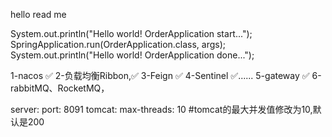  hello read me

System.out.println("Hello world! OrderApplication start...");
SpringApplication.run(OrderApplication.class, args);
System.out.println("Hello world! OrderApplication done...");


1-nacos ✅
2-负载均衡Ribbon,✅
3-Feign ✅
4-Sentinel ✅......
5-gateway ✅
6-rabbitMQ、RocketMQ，

server:
port: 8091
tomcat:
max-threads: 10 #tomcat的最大并发值修改为10,默认是200